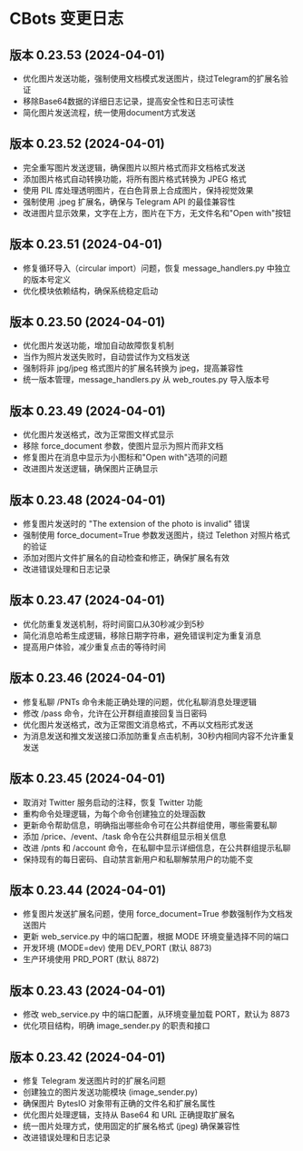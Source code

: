 # CBots 变更日志

## 版本 0.23.53 (2024-04-01)
- 优化图片发送功能，强制使用文档模式发送图片，绕过Telegram的扩展名验证
- 移除Base64数据的详细日志记录，提高安全性和日志可读性
- 简化图片发送流程，统一使用document方式发送

## 版本 0.23.52 (2024-04-01)
- 完全重写图片发送逻辑，确保图片以照片格式而非文档格式发送
- 添加图片格式自动转换功能，将所有图片格式转换为 JPEG 格式
- 使用 PIL 库处理透明图片，在白色背景上合成图片，保持视觉效果
- 强制使用 .jpeg 扩展名，确保与 Telegram API 的最佳兼容性
- 改进图片显示效果，文字在上方，图片在下方，无文件名和"Open with"按钮

## 版本 0.23.51 (2024-04-01)
- 修复循环导入（circular import）问题，恢复 message_handlers.py 中独立的版本号定义
- 优化模块依赖结构，确保系统稳定启动

## 版本 0.23.50 (2024-04-01)
- 优化图片发送功能，增加自动故障恢复机制
- 当作为照片发送失败时，自动尝试作为文档发送
- 强制将非 jpg/jpeg 格式图片的扩展名转换为 jpeg，提高兼容性
- 统一版本管理，message_handlers.py 从 web_routes.py 导入版本号

## 版本 0.23.49 (2024-04-01)
- 优化图片发送格式，改为正常图文样式显示
- 移除 force_document 参数，使图片显示为照片而非文档
- 修复图片在消息中显示为小图标和"Open with"选项的问题
- 改进图片发送逻辑，确保图片正确显示

## 版本 0.23.48 (2024-04-01)
- 修复图片发送时的 "The extension of the photo is invalid" 错误
- 强制使用 force_document=True 参数发送图片，绕过 Telethon 对照片格式的验证
- 添加对图片文件扩展名的自动检查和修正，确保扩展名有效
- 改进错误处理和日志记录

## 版本 0.23.47 (2024-04-01)
- 优化防重复发送机制，将时间窗口从30秒减少到5秒
- 简化消息哈希生成逻辑，移除日期字符串，避免错误判定为重复消息
- 提高用户体验，减少重复点击的等待时间

## 版本 0.23.46 (2024-04-01)
- 修复私聊 /PNTs 命令未能正确处理的问题，优化私聊消息处理逻辑
- 修改 /pass 命令，允许在公开群组直接回复当日密码
- 优化图片发送格式，改为正常图文消息格式，不再以文档形式发送
- 为消息发送和推文发送接口添加防重复点击机制，30秒内相同内容不允许重复发送

## 版本 0.23.45 (2024-04-01)
- 取消对 Twitter 服务启动的注释，恢复 Twitter 功能
- 重构命令处理逻辑，为每个命令创建独立的处理函数
- 更新命令帮助信息，明确指出哪些命令可在公共群组使用，哪些需要私聊
- 添加 /price、/event、/task 命令在公共群组显示相关信息
- 改进 /pnts 和 /account 命令，在私聊中显示详细信息，在公共群组提示私聊
- 保持现有的每日密码、自动禁言新用户和私聊解禁用户的功能不变

## 版本 0.23.44 (2024-04-01)
- 修复图片发送扩展名问题，使用 force_document=True 参数强制作为文档发送图片
- 更新 web_service.py 中的端口配置，根据 MODE 环境变量选择不同的端口
- 开发环境 (MODE=dev) 使用 DEV_PORT (默认 8873)
- 生产环境使用 PRD_PORT (默认 8872)

## 版本 0.23.43 (2024-04-01)
- 修改 web_service.py 中的端口配置，从环境变量加载 PORT，默认为 8873
- 优化项目结构，明确 image_sender.py 的职责和接口

## 版本 0.23.42 (2024-04-01)
- 修复 Telegram 发送图片时的扩展名问题
- 创建独立的图片发送功能模块 (image_sender.py)
- 确保图片 BytesIO 对象带有正确的文件名和扩展名属性
- 优化图片处理逻辑，支持从 Base64 和 URL 正确提取扩展名
- 统一图片处理方式，使用固定的扩展名格式 (jpeg) 确保兼容性
- 改进错误处理和日志记录 